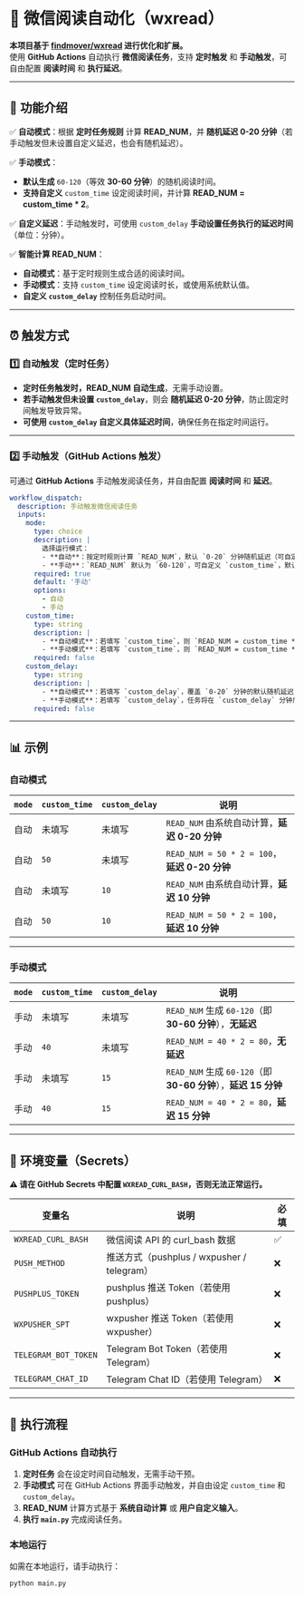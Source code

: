 # 📖 微信阅读自动化（wxread）  

**本项目基于 [findmover/wxread](https://github.com/findmover/wxread) 进行优化和扩展。**  
使用 **GitHub Actions** 自动执行 **微信阅读任务**，支持 **定时触发** 和 **手动触发**，可自由配置 **阅读时间** 和 **执行延迟**。  

---

## 🚀 功能介绍  

✅ **自动模式**：根据 **定时任务规则** 计算 **READ_NUM**，并 **随机延迟 0-20 分钟**（若手动触发但未设置自定义延迟，也会有随机延迟）。  

✅ **手动模式**：  
   - **默认生成** `60-120`（等效 **30-60 分钟**）的随机阅读时间。  
   - **支持自定义** `custom_time` 设定阅读时间，并计算 **READ_NUM = custom_time * 2**。  

✅ **自定义延迟**：手动触发时，可使用 `custom_delay` **手动设置任务执行的延迟时间**（单位：分钟）。  

✅ **智能计算 READ_NUM**：
   - **自动模式**：基于定时规则生成合适的阅读时间。  
   - **手动模式**：支持 `custom_time` 设定阅读时长，或使用系统默认值。  
   - **自定义 `custom_delay`** 控制任务启动时间。  

---

## ⏰ 触发方式  

### 1️⃣ **自动触发（定时任务）**  

- **定时任务触发时，READ_NUM 自动生成**，无需手动设置。  
- **若手动触发但未设置 `custom_delay`**，则会 **随机延迟 0-20 分钟**，防止固定时间触发导致异常。  
- **可使用 `custom_delay` 自定义具体延迟时间**，确保任务在指定时间运行。  

---

### 2️⃣ **手动触发（GitHub Actions 触发）**  

可通过 **GitHub Actions** 手动触发阅读任务，并自由配置 **阅读时间** 和 **延迟**。  

```yaml
workflow_dispatch:
  description: 手动触发微信阅读任务
  inputs:
    mode:
      type: choice
      description: |
        选择运行模式：
        - **自动**：按定时规则计算 `READ_NUM`，默认 `0-20` 分钟随机延迟（可自定义 `custom_time` 和 `custom_delay`）。
        - **手动**：`READ_NUM` 默认为 `60-120`，可自定义 `custom_time`，默认无延迟（可自定义 `custom_delay`）。
      required: true
      default: '手动'
      options:
        - 自动
        - 手动
    custom_time:
      type: string
      description: |
        - **自动模式**：若填写 `custom_time`，则 `READ_NUM = custom_time * 2`，默认 `0-20` 分钟随机延迟（可用 `custom_delay` 设定具体值）。
        - **手动模式**：若填写 `custom_time`，则 `READ_NUM = custom_time * 2`，默认无延迟（可用 `custom_delay` 设定具体值）。
      required: false
    custom_delay:
      type: string
      description: |
        - **自动模式**：若填写 `custom_delay`，覆盖 `0-20` 分钟的默认随机延迟，任务将在 `custom_delay` 分钟后执行。
        - **手动模式**：若填写 `custom_delay`，任务将在 `custom_delay` 分钟后执行。
      required: false
```

---

## 📊 **示例**  

### **自动模式**
| `mode` | `custom_time` | `custom_delay` | 说明 |
|--------|--------------|---------------|------|
| 自动 | 未填写 | 未填写 | `READ_NUM` 由系统自动计算，**延迟 0-20 分钟** |
| 自动 | `50` | 未填写 | `READ_NUM = 50 * 2 = 100`，**延迟 0-20 分钟** |
| 自动 | 未填写 | `10` | `READ_NUM` 由系统自动计算，**延迟 10 分钟** |
| 自动 | `50` | `10` | `READ_NUM = 50 * 2 = 100`，**延迟 10 分钟** |

---

### **手动模式**
| `mode` | `custom_time` | `custom_delay` | 说明 |
|--------|--------------|---------------|------|
| 手动 | 未填写 | 未填写 | `READ_NUM` 生成 `60-120`（即 **30-60 分钟**），**无延迟** |
| 手动 | `40` | 未填写 | `READ_NUM = 40 * 2 = 80`，**无延迟** |
| 手动 | 未填写 | `15` | `READ_NUM` 生成 `60-120`（即 **30-60 分钟**），**延迟 15 分钟** |
| 手动 | `40` | `15` | `READ_NUM = 40 * 2 = 80`，**延迟 15 分钟** |

---

## 🔧 **环境变量（Secrets）**  

**⚠️ 请在 GitHub Secrets 中配置 `WXREAD_CURL_BASH`，否则无法正常运行。**  

| 变量名 | 说明 | 必填 |
|--------|------|------|
| `WXREAD_CURL_BASH` | 微信阅读 API 的 curl_bash 数据 | ✅ |
| `PUSH_METHOD` | 推送方式（pushplus / wxpusher / telegram） | ❌ |
| `PUSHPLUS_TOKEN` | pushplus 推送 Token（若使用 pushplus） | ❌ |
| `WXPUSHER_SPT` | wxpusher 推送 Token（若使用 wxpusher） | ❌ |
| `TELEGRAM_BOT_TOKEN` | Telegram Bot Token（若使用 Telegram） | ❌ |
| `TELEGRAM_CHAT_ID` | Telegram Chat ID（若使用 Telegram） | ❌ |

---

## 🚀 **执行流程**  

### **GitHub Actions 自动执行**  
1. **定时任务** 会在设定时间自动触发，无需手动干预。  
2. **手动模式** 可在 GitHub Actions 界面手动触发，并自由设定 `custom_time` 和 `custom_delay`。  
3. **READ_NUM** 计算方式基于 **系统自动计算** 或 **用户自定义输入**。  
4. **执行 `main.py`** 完成阅读任务。  

### **本地运行**  
如需在本地运行，请手动执行：
```bash
python main.py  
```
